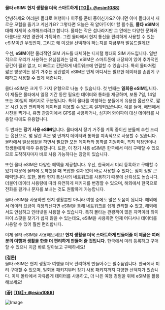 **몰타 eSIM: 현지 생활을 더욱 스마트하게 [[TG💪+ @esim1088](https://t.me/s/esim1088)]**

안녕하세요 여러분! 몰타로 여행이나 이주를 준비 중이신가요? 아니면 이미 몰타에서 새로운 모험을 즐기고 계신가요? 그렇다면 오늘은 꼭 알아두어야 할 필수품, **몰타 eSIM**에 대해 자세히 소개해드리려고 합니다. 몰타는 작은 섬나라지만 그 안에는 다양한 문화와 아름다운 자연 경관이 가득하죠. 그런 몰타에서 현지 통신을 편리하게 사용할 수 있는 eSIM이란 무엇인지, 그리고 왜 이것을 선택해야 하는지를 지금부터 말씀드릴게요!

우선, **eSIM**이란 물리적인 SIM 카드를 대체하는 디지털 형태의 SIM 카드입니다. 일반적으로 우리가 사용하는 유심칩과는 달리, eSIM은 스마트폰에 내장되어 있어 추가적인 공간이 필요 없고, 더 빠르고 간단하게 네트워크에 연결할 수 있습니다. 특히 몰타처럼 짧은 방문이든 장기 거주든 상관없이 eSIM은 언제 어디서든 필요한 데이터를 손쉽게 구매하고 사용할 수 있게 해줍니다.

몰타 eSIM은 크게 두 가지 유형으로 나눌 수 있습니다. 첫 번째는 **일회용 eSIM**입니다. 이 제품은 몰타에서 일정 기간 동안 필요한 데이터와 통화를 제공하며, 보통 7일, 14일 또는 30일의 패키지로 구분됩니다. 특히 몰타를 여행하는 분들에게 유용한 옵션으로, 짧은 시간 동안 편리하게 데이터를 이용할 수 있도록 설계되었습니다. 예를 들어, 해변에서 사진을 찍거나, 유명 관광지에서 GPS를 사용하거나, 심지어 와이파이 대신 데이터를 사용할 때에도 유용합니다.

두 번째는 **장기 사용 eSIM**입니다. 몰타에서 장기 거주를 계획 중이신 분들께 추천 드리는 옵션으로, 몇 달간 혹은 몇 년까지 데이터와 통화를 지속적으로 사용할 수 있습니다. 몰타에서 일상생활을 하면서 필요한 모든 데이터와 통화를 지원하며, 특히 직장인이나 학생들에게 매우 유용합니다. 또한, 이 장기 사용 eSIM은 한국에서 미리 구매할 수 있으므로 도착하자마자 바로 사용 가능하다는 장점이 있습니다.

또한 몰타 eSIM은 다양한 혜택을 제공합니다. 우선, 한국에서 미리 등록하고 구매할 수 있기 때문에 몰타에 도착했을 때 복잡한 절차 없이 바로 사용할 수 있다는 점이 정말 큰 매력입니다. 또한, 몰타 현지 통신사의 네트워크를 사용하기 때문에 신뢰성도 높습니다. 더불어 데이터 사용량에 따라 유연하게 패키지를 변경할 수 있으며, 해외에서 한국으로 전화를 걸거나 문자를 보내는 것도 원활하게 가능합니다.

몰타 eSIM을 사용하면 현지 생활뿐만 아니라 여행 중에도 많은 도움이 됩니다. 해외에서 데이터 요금이 걱정되신다면 eSIM을 통해 네트워크를 쉽게 관리할 수 있고, 해외에서도 안심하고 인터넷을 사용할 수 있습니다. 특히 몰타는 관광객이 많은 지역이라 와이파이 스팟을 찾기가 쉽지 않을 수 있는데요, eSIM을 사용하면 언제 어디서나 데이터를 사용할 수 있어 훨씬 편리합니다.

이제 몰타 eSIM을 사용해보세요! **현지 생활을 더욱 스마트하게 만들어줄 이 제품은 여러분의 여행과 생활을 한층 더 편리하게 만들어 줄 것입니다.** 한국에서 미리 등록하고 구매할 수 있으니 지금 바로 알아보고 구매하세요!

**[결론]**  
몰타 eSIM은 현지 생활과 여행을 더욱 편리하게 만들어주는 필수품입니다. 한국에서 미리 구매할 수 있으며, 일회용 패키지부터 장기 사용 패키지까지 다양한 선택지가 있습니다. 이제 몰타에서 자유롭게 데이터를 사용하고, 더 나은 여행 경험을 위해 eSIM을 활용해보세요! 

**[끝] [[TG💪+ @esim1088](https://t.me/s/esim1088)]**  

![Image](https://i.postimg.cc/Y0z9fWf4/image.png)